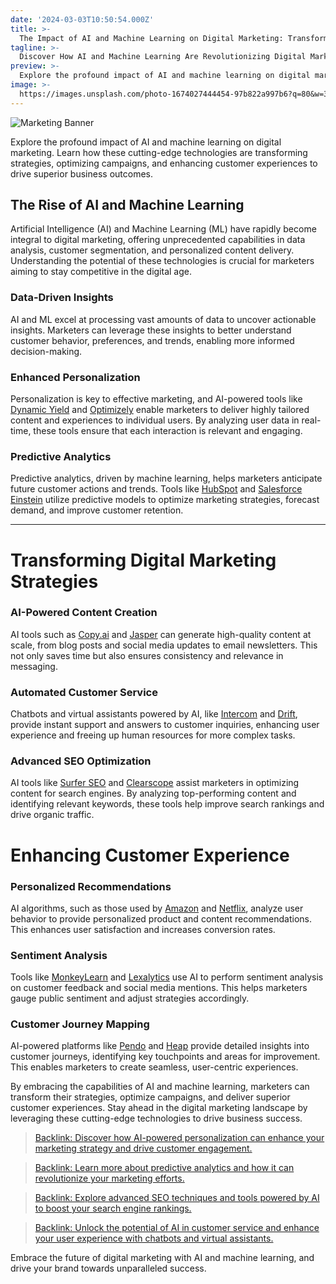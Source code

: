 ```yaml
---
date: '2024-03-03T10:50:54.000Z'
title: >-
  The Impact of AI and Machine Learning on Digital Marketing: Transforming Strategies and Enhancing Customer Experience
tagline: >-
  Discover How AI and Machine Learning Are Revolutionizing Digital Marketing and Driving Superior Business Outcomes
preview: >-
  Explore the profound impact of AI and machine learning on digital marketing. Learn how these cutting-edge technologies are transforming strategies, optimizing campaigns, and enhancing customer experiences to drive superior business outcomes.
image: >-
  https://images.unsplash.com/photo-1674027444454-97b822a997b6?q=80&w=3432&auto=format&fit=crop&ixlib=rb-4.0.3&ixid=M3wxMjA3fDB8MHxwaG90by1wYWdlfHx8fGVufDB8fHx8fA%3D%3D
---
```


![Marketing Banner](https://images.unsplash.com/photo-1699602050604-698045645108?q=80&w=3540&auto=format&fit=crop&ixlib=rb-4.0.3&ixid=M3wxMjA3fDB8MHxwaG90by1wYWdlfHx8fGVufDB8fHx8fA%3D%3D)


Explore the profound impact of AI and machine learning on digital marketing. Learn how these cutting-edge technologies are transforming strategies, optimizing campaigns, and enhancing customer experiences to drive superior business outcomes.

## The Rise of AI and Machine Learning
Artificial Intelligence (AI) and Machine Learning (ML) have rapidly become integral to digital marketing, offering unprecedented capabilities in data analysis, customer segmentation, and personalized content delivery. Understanding the potential of these technologies is crucial for marketers aiming to stay competitive in the digital age.

### Data-Driven Insights
AI and ML excel at processing vast amounts of data to uncover actionable insights. Marketers can leverage these insights to better understand customer behavior, preferences, and trends, enabling more informed decision-making.

### Enhanced Personalization
Personalization is key to effective marketing, and AI-powered tools like [Dynamic Yield](https://www.dynamicyield.com/) and [Optimizely](https://www.optimizely.com/) enable marketers to deliver highly tailored content and experiences to individual users. By analyzing user data in real-time, these tools ensure that each interaction is relevant and engaging.

### Predictive Analytics
Predictive analytics, driven by machine learning, helps marketers anticipate future customer actions and trends. Tools like [HubSpot](https://www.hubspot.com/) and [Salesforce Einstein](https://www.salesforce.com/products/einstein/overview/) utilize predictive models to optimize marketing strategies, forecast demand, and improve customer retention.

___
# Transforming Digital Marketing Strategies
### AI-Powered Content Creation
AI tools such as [Copy.ai](https://www.copy.ai/) and [Jasper](https://www.jasper.ai/) can generate high-quality content at scale, from blog posts and social media updates to email newsletters. This not only saves time but also ensures consistency and relevance in messaging.

### Automated Customer Service
Chatbots and virtual assistants powered by AI, like [Intercom](https://www.intercom.com/) and [Drift](https://www.drift.com/), provide instant support and answers to customer inquiries, enhancing user experience and freeing up human resources for more complex tasks.

### Advanced SEO Optimization
AI tools like [Surfer SEO](https://www.surferseo.com/) and [Clearscope](https://www.clearscope.io/) assist marketers in optimizing content for search engines. By analyzing top-performing content and identifying relevant keywords, these tools help improve search rankings and drive organic traffic.

# Enhancing Customer Experience
### Personalized Recommendations
AI algorithms, such as those used by [Amazon](https://www.amazon.com/) and [Netflix](https://www.netflix.com/), analyze user behavior to provide personalized product and content recommendations. This enhances user satisfaction and increases conversion rates.

### Sentiment Analysis
Tools like [MonkeyLearn](https://monkeylearn.com/) and [Lexalytics](https://www.lexalytics.com/) use AI to perform sentiment analysis on customer feedback and social media mentions. This helps marketers gauge public sentiment and adjust strategies accordingly.

### Customer Journey Mapping
AI-powered platforms like [Pendo](https://www.pendo.io/) and [Heap](https://heap.io/) provide detailed insights into customer journeys, identifying key touchpoints and areas for improvement. This enables marketers to create seamless, user-centric experiences.

By embracing the capabilities of AI and machine learning, marketers can transform their strategies, optimize campaigns, and deliver superior customer experiences. Stay ahead in the digital marketing landscape by leveraging these cutting-edge technologies to drive business success.

>[Backlink: Discover how AI-powered personalization can enhance your marketing strategy and drive customer engagement.](https://www.example.com/ai-personalization-guide)

>[Backlink: Learn more about predictive analytics and how it can revolutionize your marketing efforts.](https://www.example.com/predictive-analytics-marketing)

>[Backlink: Explore advanced SEO techniques and tools powered by AI to boost your search engine rankings.](https://www.example.com/ai-seo-techniques)

>[Backlink: Unlock the potential of AI in customer service and enhance your user experience with chatbots and virtual assistants.](https://www.example.com/ai-customer-service-guide)

Embrace the future of digital marketing with AI and machine learning, and drive your brand towards unparalleled success.
